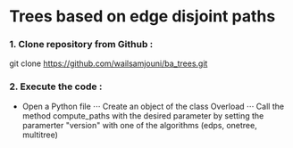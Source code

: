 # Trees based on edge disjoint paths
### 1. Clone repository from Github :
git clone https://github.com/wailsamjouni/ba_trees.git
### 2. Execute the code :
* Open a Python file
⋅⋅⋅ Create an object of the class Overload
⋅⋅⋅ Call the method compute_paths with the desired parameter by setting the paramerter "version" with one of the algorithms (edps, onetree, multitree)
